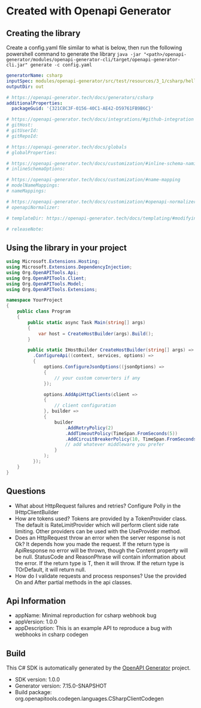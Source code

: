 # Created with Openapi Generator

<a id="cli"></a>
## Creating the library
Create a config.yaml file similar to what is below, then run the following powershell command to generate the library `java -jar "<path>/openapi-generator/modules/openapi-generator-cli/target/openapi-generator-cli.jar" generate -c config.yaml`

```yaml
generatorName: csharp
inputSpec: modules/openapi-generator/src/test/resources/3_1/csharp/hello-world.yaml
outputDir: out

# https://openapi-generator.tech/docs/generators/csharp
additionalProperties:
  packageGuid: '{321C8C3F-0156-40C1-AE42-D59761FB9B6C}'

# https://openapi-generator.tech/docs/integrations/#github-integration
# gitHost:
# gitUserId:
# gitRepoId:

# https://openapi-generator.tech/docs/globals
# globalProperties:

# https://openapi-generator.tech/docs/customization/#inline-schema-naming
# inlineSchemaOptions:

# https://openapi-generator.tech/docs/customization/#name-mapping
# modelNameMappings:
# nameMappings:

# https://openapi-generator.tech/docs/customization/#openapi-normalizer
# openapiNormalizer:

# templateDir: https://openapi-generator.tech/docs/templating/#modifying-templates

# releaseNote:
```

<a id="usage"></a>
## Using the library in your project

```cs
using Microsoft.Extensions.Hosting;
using Microsoft.Extensions.DependencyInjection;
using Org.OpenAPITools.Api;
using Org.OpenAPITools.Client;
using Org.OpenAPITools.Model;
using Org.OpenAPITools.Extensions;

namespace YourProject
{
    public class Program
    {
        public static async Task Main(string[] args)
        {
            var host = CreateHostBuilder(args).Build();
        }

        public static IHostBuilder CreateHostBuilder(string[] args) => Host.CreateDefaultBuilder(args)
          .ConfigureApi((context, services, options) =>
          {
              options.ConfigureJsonOptions((jsonOptions) =>
              {
                  // your custom converters if any
              });

              options.AddApiHttpClients(client =>
              {
                  // client configuration
              }, builder =>
              {
                  builder
                      .AddRetryPolicy(2)
                      .AddTimeoutPolicy(TimeSpan.FromSeconds(5))
                      .AddCircuitBreakerPolicy(10, TimeSpan.FromSeconds(30));
                      // add whatever middleware you prefer
                  }
              );
          });
    }
}
```
<a id="questions"></a>
## Questions

- What about HttpRequest failures and retries?
  Configure Polly in the IHttpClientBuilder
- How are tokens used?
  Tokens are provided by a TokenProvider class. The default is RateLimitProvider which will perform client side rate limiting.
  Other providers can be used with the UseProvider method.
- Does an HttpRequest throw an error when the server response is not Ok?
  It depends how you made the request. If the return type is ApiResponse<T> no error will be thrown, though the Content property will be null.
  StatusCode and ReasonPhrase will contain information about the error.
  If the return type is T, then it will throw. If the return type is TOrDefault, it will return null.
- How do I validate requests and process responses?
  Use the provided On and After partial methods in the api classes.

## Api Information
- appName: Minimal reproduction for csharp webhook bug
- appVersion: 1.0.0
- appDescription: This is an example API to reproduce a bug with webhooks in csharp codegen

## Build
This C# SDK is automatically generated by the [OpenAPI Generator](https://openapi-generator.tech) project.

- SDK version: 1.0.0
- Generator version: 7.15.0-SNAPSHOT
- Build package: org.openapitools.codegen.languages.CSharpClientCodegen
